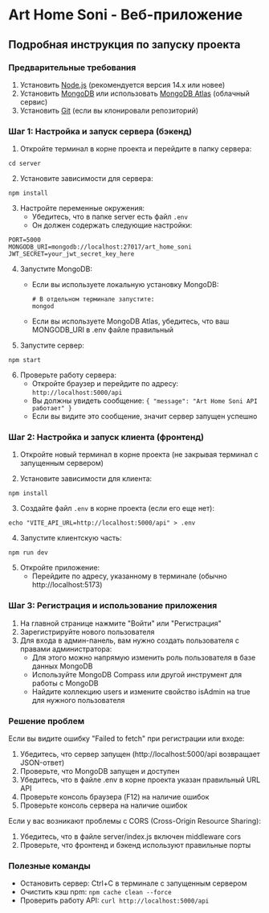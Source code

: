 
# Art Home Soni - Веб-приложение

## Подробная инструкция по запуску проекта

### Предварительные требования
1. Установить [Node.js](https://nodejs.org/) (рекомендуется версия 14.x или новее)
2. Установить [MongoDB](https://www.mongodb.com/try/download/community) или использовать [MongoDB Atlas](https://www.mongodb.com/cloud/atlas) (облачный сервис)
3. Установить [Git](https://git-scm.com/downloads) (если вы клонировали репозиторий)

### Шаг 1: Настройка и запуск сервера (бэкенд)
1. Откройте терминал в корне проекта и перейдите в папку сервера:
```
cd server
```

2. Установите зависимости для сервера:
```
npm install
```

3. Настройте переменные окружения:
   - Убедитесь, что в папке server есть файл `.env`
   - Он должен содержать следующие настройки:
```
PORT=5000
MONGODB_URI=mongodb://localhost:27017/art_home_soni
JWT_SECRET=your_jwt_secret_key_here
```

4. Запустите MongoDB:
   - Если вы используете локальную установку MongoDB:
     ```
     # В отдельном терминале запустите:
     mongod
     ```
   - Если вы используете MongoDB Atlas, убедитесь, что ваш MONGODB_URI в .env файле правильный

5. Запустите сервер:
```
npm start
```

6. Проверьте работу сервера:
   - Откройте браузер и перейдите по адресу: `http://localhost:5000/api`
   - Вы должны увидеть сообщение: `{ "message": "Art Home Soni API работает" }`
   - Если вы видите это сообщение, значит сервер запущен успешно

### Шаг 2: Настройка и запуск клиента (фронтенд)
1. Откройте новый терминал в корне проекта (не закрывая терминал с запущенным сервером)

2. Установите зависимости для клиента:
```
npm install
```

3. Создайте файл `.env` в корне проекта (если его еще нет):
```
echo "VITE_API_URL=http://localhost:5000/api" > .env
```

4. Запустите клиентскую часть:
```
npm run dev
```

5. Откройте приложение:
   - Перейдите по адресу, указанному в терминале (обычно http://localhost:5173)

### Шаг 3: Регистрация и использование приложения
1. На главной странице нажмите "Войти" или "Регистрация"
2. Зарегистрируйте нового пользователя
3. Для входа в админ-панель, вам нужно создать пользователя с правами администратора:
   - Для этого можно напрямую изменить роль пользователя в базе данных MongoDB
   - Используйте MongoDB Compass или другой инструмент для работы с MongoDB
   - Найдите коллекцию users и измените свойство isAdmin на true для нужного пользователя

### Решение проблем
Если вы видите ошибку "Failed to fetch" при регистрации или входе:

1. Убедитесь, что сервер запущен (http://localhost:5000/api возвращает JSON-ответ)
2. Проверьте, что MongoDB запущен и доступен
3. Убедитесь, что в файле .env в корне проекта указан правильный URL API
4. Проверьте консоль браузера (F12) на наличие ошибок
5. Проверьте консоль сервера на наличие ошибок

Если у вас возникают проблемы с CORS (Cross-Origin Resource Sharing):
1. Убедитесь, что в файле server/index.js включен middleware cors
2. Проверьте, что фронтенд и бэкенд используют правильные порты

### Полезные команды
- Остановить сервер: Ctrl+C в терминале с запущенным сервером
- Очистить кэш npm: `npm cache clean --force`
- Проверить работу API: `curl http://localhost:5000/api`
